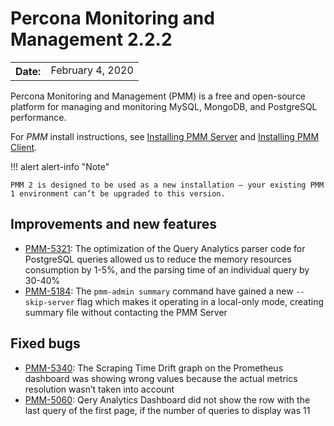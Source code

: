 # Percona Monitoring and Management 2.2.2

<table class="docutils field-list" frame="void" rules="none">
  <colgroup>
    <col class="field-name">
    <col class="field-body">
  </colgroup>
  <tbody valign="top">
    <tr class="field-odd field">
      <th class="field-name">Date:</th>
      <td class="field-body">February 4, 2020</td>
    </tr>
  </tbody>
</table>

Percona Monitoring and Management (PMM) is a free and open-source platform for managing and monitoring MySQL, MongoDB, and PostgreSQL performance.

For *PMM* install instructions, see [Installing PMM Server](../setting-up/server/index.md) and [Installing PMM Client](../setting-up/client/index.md).

!!! alert alert-info "Note"

    PMM 2 is designed to be used as a new installation — your existing PMM 1 environment can’t be upgraded to this version.

## Improvements and new features
* [PMM-5321](https://jira.percona.com/browse/PMM-5321): The optimization of the Query Analytics parser code for PostgreSQL queries allowed us to reduce the memory resources consumption by 1-5%, and the parsing time of an individual query by 30-40%
* [PMM-5184](https://jira.percona.com/browse/PMM-5184): The `pmm-admin summary` command have gained a new `--skip-server` flag which makes it operating in a local-only mode, creating summary file without contacting the PMM Server

## Fixed bugs
* [PMM-5340](https://jira.percona.com/browse/PMM-5340): The Scraping Time Drift graph on the Prometheus dashboard was showing wrong values because the actual metrics resolution wasn’t taken into account
* [PMM-5060](https://jira.percona.com/browse/PMM-5060): Qery Analytics Dashboard did not show the row with the last query of the first page, if the number of queries to display was 11
